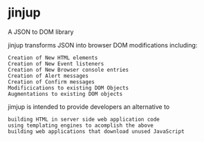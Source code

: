 jinjup
======

A JSON to DOM library

jinjup transforms JSON into browser DOM modifications including:

	Creation of New HTML elements
	Creation of New Event listeners
	Creation of New Browser console entries
	Creation of Alert messages
	Creation of Confirm messages
	Modificications to existing DOM Objects
	Augmentations to existing DOM objects


jimjup is intended to provide developers an alternative to

	building HTML in server side web application code
	using templating engines to acomplish the above
	building web applications that download unused JavaScript



